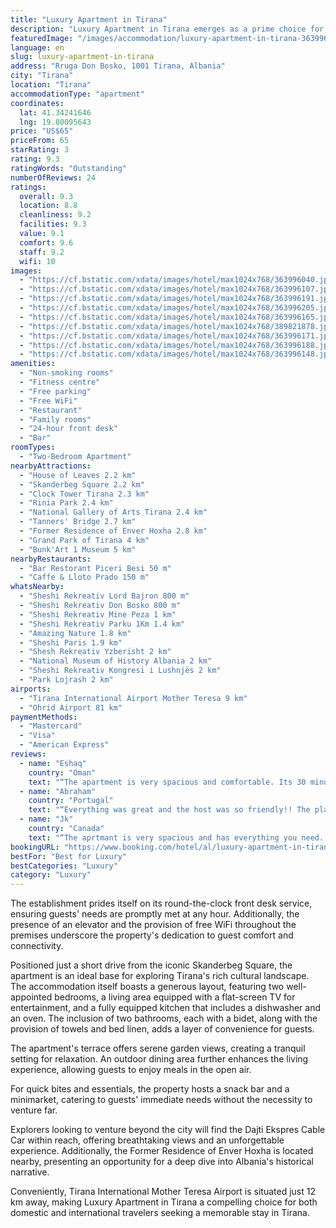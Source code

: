 ```yaml
---
title: "Luxury Apartment in Tirana"
description: "Luxury Apartment in Tirana emerges as a prime choice for travelers seeking a blend of comfort and convenience in Albania's vibrant capital."
featuredImage: "/images/accommodation/luxury-apartment-in-tirana-363996040.jpg"
language: en
slug: luxury-apartment-in-tirana
address: "Rruga Don Bosko, 1001 Tirana, Albania"
city: "Tirana"
location: "Tirana"
accommodationType: "apartment"
coordinates:
  lat: 41.34241646
  lng: 19.80095643
price: "US$65"
priceFrom: 65
starRating: 3
rating: 9.3
ratingWords: "Outstanding"
numberOfReviews: 24
ratings:
  overall: 9.3
  location: 8.8
  cleanliness: 9.2
  facilities: 9.3
  value: 9.1
  comfort: 9.6
  staff: 9.2
  wifi: 10
images:
  - "https://cf.bstatic.com/xdata/images/hotel/max1024x768/363996040.jpg?k=69a30d4429ff597bbb99c4ede84e974f37307d01381bbf4e070056840a30f797&o=&hp=1"
  - "https://cf.bstatic.com/xdata/images/hotel/max1024x768/363996107.jpg?k=7b21586f41449dc13acd31feaf0395192fa7cc8b6ad57fe3802c74d6b908746f&o=&hp=1"
  - "https://cf.bstatic.com/xdata/images/hotel/max1024x768/363996191.jpg?k=bf37dc45a95ff193e074215bdef2b7e9517de7f6556c6671724c89fed3f6f07b&o=&hp=1"
  - "https://cf.bstatic.com/xdata/images/hotel/max1024x768/363996205.jpg?k=2171eb2ea1457a81ed370f228bed56c7575935bf823feaf34b6a4595522e4818&o=&hp=1"
  - "https://cf.bstatic.com/xdata/images/hotel/max1024x768/363996165.jpg?k=c13593487d030a0adbea771735df4832d3d17a9dea5fbb8d687084c7c59a31b9&o=&hp=1"
  - "https://cf.bstatic.com/xdata/images/hotel/max1024x768/389821878.jpg?k=673a3979843521fe3670ddaf9d58495643c2e65f7d962361c4fce645492ab828&o=&hp=1"
  - "https://cf.bstatic.com/xdata/images/hotel/max1024x768/363996171.jpg?k=7288fd0e8b0ef103e408d64878d3d2b655d55e1ece9a9cee215bc2b3609111ea&o=&hp=1"
  - "https://cf.bstatic.com/xdata/images/hotel/max1024x768/363996188.jpg?k=150ce9df9607d70bdec27714dca96c5bb1095c41c94945166dd49137fb017cc7&o=&hp=1"
  - "https://cf.bstatic.com/xdata/images/hotel/max1024x768/363996148.jpg?k=8c2abf9544571769c17747a6e4a9c4b5b1066f37dd6afe83a46c2a2459abc0af&o=&hp=1"
amenities:
  - "Non-smoking rooms"
  - "Fitness centre"
  - "Free parking"
  - "Free WiFi"
  - "Restaurant"
  - "Family rooms"
  - "24-hour front desk"
  - "Bar"
roomTypes:
  - "Two-Bedroom Apartment"
nearbyAttractions:
  - "House of Leaves 2.2 km"
  - "Skanderbeg Square 2.2 km"
  - "Clock Tower Tirana 2.3 km"
  - "Rinia Park 2.4 km"
  - "National Gallery of Arts Tirana 2.4 km"
  - "Tanners' Bridge 2.7 km"
  - "Former Residence of Enver Hoxha 2.8 km"
  - "Grand Park of Tirana 4 km"
  - "Bunk'Art 1 Museum 5 km"
nearbyRestaurants:
  - "Bar Restorant Piceri Besi 50 m"
  - "Caffe & Lloto Prado 150 m"
whatsNearby:
  - "Sheshi Rekreativ Lord Bajron 800 m"
  - "Sheshi Rekreativ Don Bosko 800 m"
  - "Sheshi Rekreativ Mine Peza 1 km"
  - "Sheshi Rekreativ Parku 1Km 1.4 km"
  - "Amazing Nature 1.8 km"
  - "Sheshi Paris 1.9 km"
  - "Shesh Rekreativ Yzberisht 2 km"
  - "National Museum of History Albania 2 km"
  - "Sheshi Rekreativ Kongresi i Lushnjës 2 km"
  - "Park Lojrash 2 km"
airports:
  - "Tirana International Airport Mother Teresa 9 km"
  - "Ohrid Airport 81 km"
paymentMethods:
  - "Mastercard"
  - "Visa"
  - "American Express"
reviews:
  - name: "Eshaq"
    country: "Oman"
    text: "“The apartment is very spacious and comfortable. Its 30 minutes walk from centre attraction. The apartment located in a complex surrounded with playground for kids, coffee shops, restaurants, grocery stores and private parking.”"
  - name: "Abraham"
    country: "Portugal"
    text: "“Everything was great and the host was so friendly!! The place had everything needed and cafes were all over”"
  - name: "Jk"
    country: "Canada"
    text: "“The aprtmant is very spacious and has everything you need. Good size two bedrooms and two bathrooms. The location is great. Easy to comunicate with the owner. There is a market and a cafe near the place. We would defenatly stay there again when...”"
bookingURL: "https://www.booking.com/hotel/al/luxury-apartment-in-tirana-tirane1.en-gb.html?aid=8035640"
bestFor: "Best for Luxury"
bestCategories: "Luxury"
category: "Luxury"
---
```


The establishment prides itself on its round-the-clock front desk service, ensuring guests' needs are promptly met at any hour. Additionally, the presence of an elevator and the provision of free WiFi throughout the premises underscore the property's dedication to guest comfort and connectivity.

Positioned just a short drive from the iconic Skanderbeg Square, the apartment is an ideal base for exploring Tirana's rich cultural landscape. The accommodation itself boasts a generous layout, featuring two well-appointed bedrooms, a living area equipped with a flat-screen TV for entertainment, and a fully equipped kitchen that includes a dishwasher and an oven. The inclusion of two bathrooms, each with a bidet, along with the provision of towels and bed linen, adds a layer of convenience for guests.

The apartment's terrace offers serene garden views, creating a tranquil setting for relaxation. An outdoor dining area further enhances the living experience, allowing guests to enjoy meals in the open air.

For quick bites and essentials, the property hosts a snack bar and a minimarket, catering to guests' immediate needs without the necessity to venture far. 

Explorers looking to venture beyond the city will find the Dajti Ekspres Cable Car within reach, offering breathtaking views and an unforgettable experience. Additionally, the Former Residence of Enver Hoxha is located nearby, presenting an opportunity for a deep dive into Albania's historical narrative.

Conveniently, Tirana International Mother Teresa Airport is situated just 12 km away, making Luxury Apartment in Tirana a compelling choice for both domestic and international travelers seeking a memorable stay in Tirana.